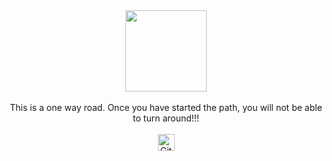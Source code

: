 <div align="center"><img src="http://www.canalgif.net/Gifs-animados/Personas/Ninjas/Imagen-animada-Ninja-10.gif" height="130" width="130"></div>
<br>
<div  align="center">This is a one way road. Once you have started the path, you will not be able to turn around!!!
<br>
<br>
<img alt="GitHub commit activity" src="https://img.shields.io/github/commit-activity/y/tamga05/Tasks_by_Ignat?style=flat-square" height="27"></div>
